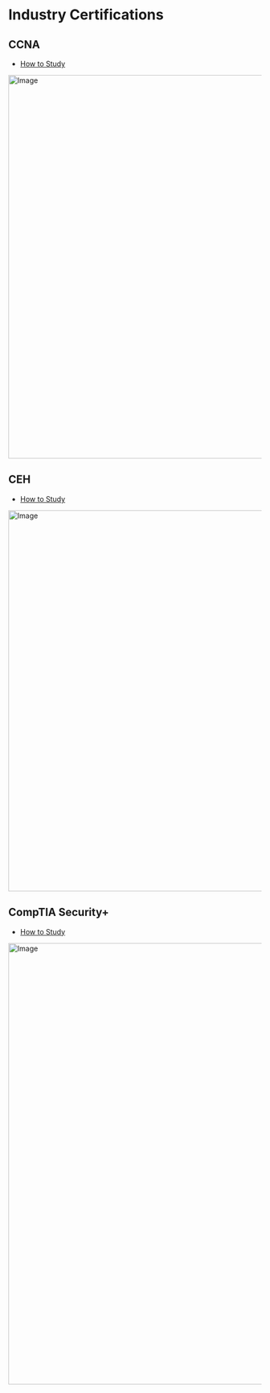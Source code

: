 # Industry Certifications

## CCNA

* [How to Study](https://github.com/SEUNGHO-Y00/ProfessionalStudy/blob/main/CCNA.md)

<img width="763" alt="Image" src="https://github.com/user-attachments/assets/daee5d51-eb2d-4dd7-9d29-e5db6984c6ea" />

## CEH

* [How to Study](https://github.com/SEUNGHO-Y00/ProfessionalStudy/blob/main/CEH.md)

<img width="758" alt="Image" src="https://github.com/user-attachments/assets/aa3d38bb-0dfc-48af-aba2-7595721072e8" />

## CompTIA Security+

* [How to Study](https://github.com/SEUNGHO-Y00/ProfessionalStudy/blob/main/CompTIASecurity%2B.md)

<img width="878" alt="Image" src="https://github.com/user-attachments/assets/ef070847-44dd-40e3-8a7f-792eb542d8c7" />
